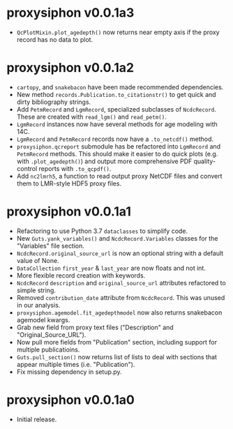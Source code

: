 # proxysiphon v0.0.1a3

* `QcPlotMixin.plot_agedepth()` now returns near empty axis if the proxy record has no data to plot.


# proxysiphon v0.0.1a2

* `cartopy`, and `snakebacon` have been made recommended dependencies.
* New method `records.Publication.to_citationstr()` to get quick and dirty bibliography strings.
* Add `PetmRecord` and `LgmRecord`, specialized subclasses of `NcdcRecord`. These are created with `read_lgm()` and `read_petm()`.
* `LgmRecord` instances now have several methods for age modeling with 14C.
* `LgmRecord` and `PetmRecord` records now have a `.to_netcdf()` method.
* `proxysiphon.qcreport` submodule has be refactored into `LgmRecord` and `PetmRecord` methods. This should make it easier to do quick plots (e.g. with `.plot_agedepth()`) and output more comprehensive PDF quality-control reports with `.to_qcpdf()`.
* Add `nc2lmrh5`, a function to read output proxy NetCDF files and convert them to LMR-style HDF5 proxy files.


# proxysiphon v0.0.1a1

* Refactoring to use Python 3.7 `dataclasses` to simplify code.
* New `Guts.yank_variables()` and `NcdcRecord.Variables` classes for the "Variables" file section.
* `NcdcRecord.original_source_url` is now an optional string with a default value of None.
* `DataCollection` `first_year` & `last_year` are now floats and not int.
* More flexible record creation with keywords.
* `NcdcRecord` `description` and `original_source_url` attributes refactored to simple string.
* Removed `contribution_date` attribute from `NcdcRecord`. This was unused in our analysis.
* `proxysiphon.agemodel.fit_agedepthmodel` now also returns snakebacon agemodel kwargs.
* Grab new field from proxy text files ("Description" and "Original_Source_URL").
* Now pull more fields from "Publication" section, including support for multiple publicatioins.
* `Guts.pull_section()` now returns list of lists to deal with sections that appear multiple times (i.e. "Publication").
* Fix missing dependency in setup.py.


# proxysiphon v0.0.1a0

* Initial release.